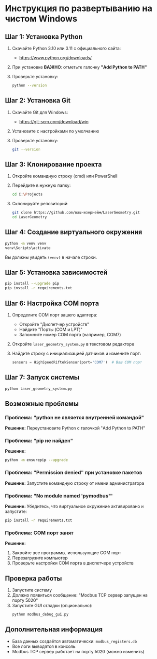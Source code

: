 # Инструкция по развертыванию на чистом Windows

## Шаг 1: Установка Python

1. Скачайте Python 3.10 или 3.11 с официального сайта:
   - https://www.python.org/downloads/
   
2. При установке **ВАЖНО**: отметьте галочку **"Add Python to PATH"**

3. Проверьте установку:
   ```bash
   python --version
   ```

## Шаг 2: Установка Git

1. Скачайте Git для Windows:
   - https://git-scm.com/download/win

2. Установите с настройками по умолчанию

3. Проверьте установку:
   ```bash
   git --version
   ```

## Шаг 3: Клонирование проекта

1. Откройте командную строку (cmd) или PowerShell

2. Перейдите в нужную папку:
   ```bash
   cd C:\Projects
   ```

3. Склонируйте репозиторий:
   ```bash
   git clone https://github.com/ваш-юзернейм/LaserGeometry.git
   cd LaserGeometry
   ```

## Шаг 4: Создание виртуального окружения

```bash
python -m venv venv
venv\Scripts\activate
```

Вы должны увидеть `(venv)` в начале строки.

## Шаг 5: Установка зависимостей

```bash
pip install --upgrade pip
pip install -r requirements.txt
```

## Шаг 6: Настройка COM порта

1. Определите COM порт вашего адаптера:
   - Откройте "Диспетчер устройств"
   - Найдите "Порты (COM и LPT)"
   - Запомните номер COM порта (например, COM7)

2. Откройте `laser_geometry_system.py` в текстовом редакторе

3. Найдите строку с инициализацией датчиков и измените порт:
   ```python
   sensors = HighSpeedRiftekSensor(port='COM7')  # Ваш COM порт
   ```

## Шаг 7: Запуск системы

```bash
python laser_geometry_system.py
```

## Возможные проблемы

### Проблема: "python не является внутренней командой"
**Решение:** Переустановите Python с галочкой "Add Python to PATH"

### Проблема: "pip не найден"
**Решение:** 
```bash
python -m ensurepip --upgrade
```

### Проблема: "Permission denied" при установке пакетов
**Решение:** Запустите командную строку от имени администратора

### Проблема: "No module named 'pymodbus'"
**Решение:** Убедитесь, что виртуальное окружение активировано и запустите:
```bash
pip install -r requirements.txt
```

### Проблема: COM порт занят
**Решение:** 
1. Закройте все программы, использующие COM порт
2. Перезагрузите компьютер
3. Проверьте настройки COM порта в диспетчере устройств

## Проверка работы

1. Запустите систему
2. Должно появиться сообщение: "Modbus TCP сервер запущен на порту 5020"
3. Запустите GUI отладки (опционально):
   ```bash
   python modbus_debug_gui.py
   ```

## Дополнительная информация

- База данных создаётся автоматически: `modbus_registers.db`
- Все логи выводятся в консоль
- Modbus TCP сервер работает на порту 5020 (можно изменить)

